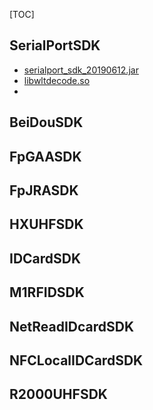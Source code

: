 
[TOC]

## SerialPortSDK
- [serialport_sdk_20190612.jar]()
- [libwltdecode.so]()
- []()



## BeiDouSDK





## FpGAASDK



## FpJRASDK



## HXUHFSDK



## IDCardSDK



## M1RFIDSDK



## NetReadIDcardSDK



## NFCLocalIDCardSDK



## R2000UHFSDK



